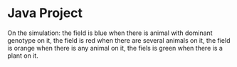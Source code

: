 # Java Project
On the simulation: 
the field is blue when there is animal with dominant genotype on it,
the field is red when there are several animals on it,
the field is orange when there is any animal on it,
the fiels is green when there is a plant on it.
